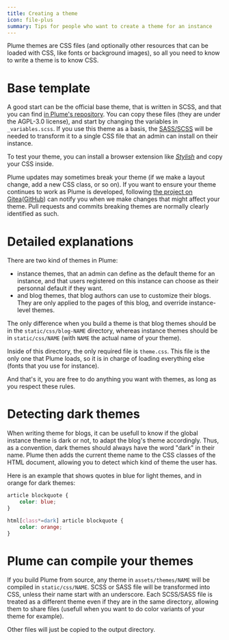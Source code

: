 ```yaml
---
title: Creating a theme
icon: file-plus
summary: Tips for people who want to create a theme for an instance
---
```


Plume themes are CSS files (and optionally other resources that can be loaded with CSS, like fonts or background images),
so all you need to know to write a theme is to know CSS.

# Base template

A good start can be the official base theme, that is written in SCSS, and that you can find
[in Plume's repository](https://git.joinplu.me/Plume/Plume/src/branch/main/assets/themes/default).
You can copy these files (they are under the AGPL-3.0 license), and start by changing the variables
in `_variables.scss`. If you use this theme as a basis, the [SASS/SCSS](https://sass-lang.com/) will be
needed to transform it to a single CSS file that an admin can install on their instance.

To test your theme, you can install a browser extension like [*Stylish*](https://userstyles.org) and copy your CSS inside.

Plume updates may sometimes break your theme (if we make a layout change, add a new CSS class, or so on).
If you want to ensure your theme continues to work as Plume is developed, following [the project on Gitea](https://git.joinplu.me/Plume/Plume)([GitHub](https://github.com/Plume-org/Plume/)) can notify you when we make changes that might affect your theme.
Pull requests and commits breaking themes are normally clearly identified as such.

# Detailed explanations

There are two kind of themes in Plume:

- instance themes, that an admin can define as the default theme for an instance, and that users registered on this instance can choose as their personnal default if they want.
- and blog themes, that blog authors can use to customize their blogs. They are only applied to the pages of this blog, and override instance-level themes.

The only difference when you build a theme is that blog themes should be in the `static/css/blog-NAME` directory, whereas instance themes should be in `static/css/NAME` (with `NAME` the actual name of your theme).

Inside of this directory, the only required file is `theme.css`.
This file is the only one that Plume loads, so it is in charge of loading everything else (fonts that you use for instance).

And that's it, you are free to do anything you want with themes, as long as you respect these rules.

# Detecting dark themes

When writing theme for blogs, it can be usefull to know if the global instance theme is dark or not, to adapt the blog's theme accordingly.
Thus, as a convention, dark themes should always have the word "dark" in their name.
Plume then adds the current theme name to the CSS classes of the HTML document, allowing you to detect which kind of theme the user has.

Here is an example that shows quotes in blue for light themes, and in orange for dark themes:

```css
article blockquote {
	color: blue;
}

html[class*=dark] article blockquote {
	color: orange;
}
```

# Plume can compile your themes

If you build Plume from source, any theme in `assets/themes/NAME` will be compiled in `static/css/NAME`.
SCSS or SASS file will be transformed into CSS, unless their name start with an underscore.
Each SCSS/SASS file is treated as a different theme even if they are in the same directory, allowing them to share files (usefull when you want to do color variants of your theme for example).

Other files will just be copied to the output directory.
